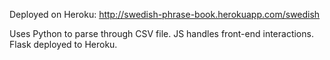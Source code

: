 Deployed on Heroku:
http://swedish-phrase-book.herokuapp.com/swedish

Uses Python to parse through CSV file. JS handles front-end interactions. Flask deployed to Heroku.
